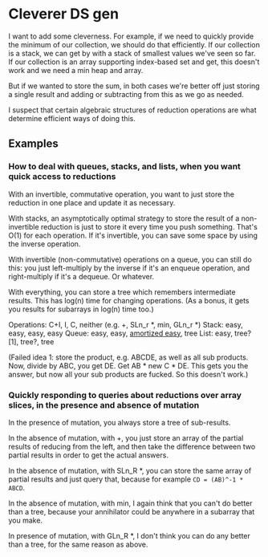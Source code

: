 # Cleverer DS gen

I want to add some cleverness. For example, if we need to quickly provide the minimum of our collection, we should do that efficiently. If our collection is a stack, we can get by with a stack of smallest values we've seen so far. If our collection is an array supporting index-based set and get, this doesn't work and we need a min heap and array.

But if we wanted to store the sum, in both cases we're better off just storing a single result and adding or subtracting from this as we go as needed.

I suspect that certain algebraic structures of reduction operations are what determine efficient ways of doing this.

## Examples

### How to deal with queues, stacks, and lists, when you want quick access to reductions

With an invertible, commutative operation, you want to just store the reduction in one place and update it as necessary.

With stacks, an asymptotically optimal strategy to store the result of a non-invertible reduction is just to store it every time you push something. That's O(1) for each operation. If it's invertible, you can save some space by using the inverse operation.

With invertible (non-commutative) operations on a queue, you can still do this: you just left-multiply by the inverse if it's an enqueue operation, and right-multiply if it's a dequeue. Or whatever.

With everything, you can store a tree which remembers intermediate results. This has log(n) time for changing operations. (As a bonus, it gets you results for subarrays in log(n) time too.)

Operations: C+I, I, C, neither (e.g. +, SLn_r *, min, GLn_r *)
Stack: easy, easy, easy, easy
Queue: easy, easy, [amortized easy](http://www.keithschwarz.com/interesting/code/?dir=min-queue), tree
List: easy, tree? [1], tree?, tree

(Failed idea 1: store the product, e.g. ABCDE, as well as all sub products. Now, divide by ABC, you get DE. Get AB * new C * DE. This gets you the answer, but now all your sub products are fucked. So this doesn't work.)

### Quickly responding to queries about reductions over array slices, in the presence and absence of mutation

In the presence of mutation, you always store a tree of sub-results.

In the absence of mutation, with +, you just store an array of the partial results of reducing from the left, and then take the difference between two partial results in order to get the actual answers.

In the absence of mutation, with SLn_R *, you can store the same array of partial results and just query that, because for example `CD = (AB)^-1 * ABCD`.

In the absence of mutation, with min, I again think that you can't do better than a tree, because your annihilator could be anywhere in a subarray that you make.

In presence of mutation, with GLn_R *, I don't think you can do any better than a tree, for the same reason as above.